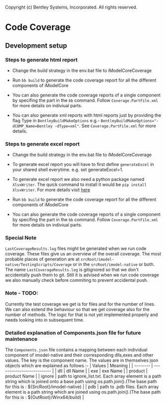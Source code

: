 Copyright (c) Bentley Systems, Incorporated. All rights reserved.
# Code Coverage

## Development setup

### Steps to generate html report

- Change the build strategy in the env.bat file to iModelCoreCoverage

- Run `bb build` to generate the code coverage report for all the different components of iModelCore

- You can also generate the code coverage reports of a single component by specifing the part in the `bb` command. Follow `Coverage.PartFile.xml` for more details on indiviual parts.

- You can also generate xml reports with html reports just by providing the flag Type in `BentleyBuildMakeOptions` e.g.- `BentleyBuildMakeOptions="-dCOMP_Name=Bentley -dType=xml"`. See `Coverage.PartFile.xml` for more details.

### Steps to generate excel report

- Change the build strategy in the env.bat file to iModelCoreCoverage

- To generate excel report you will have to first define `generateExcel` in your shared shell everytime. e.g. set generateExcel=1.

- To generate excel report we also need a python package named `XlsxWriter`. The quick command to install it would be `pip install XlsxWriter`. For more details visit [here](https://pypi.org/project/XlsxWriter/)

- Run `bb build` to generate the code coverage report for all the different components of iModelCore

- You can also generate the code coverage reports of a single component by specifing the part in the `bb` command. Follow `Coverage.PartFile.xml` for more details on indiviual parts.

### Special Note

`LastCoverageResults.log` files might be generated when we run code coverage. These files give us an overview of the overall coverage. The most probable places of generation are at `srcRoot/imodel-native/TestingScripts/Coverage` or in the `srcRoot/imodel-native` or both. The name `LastCoverageResults.log` is gitignored so that we don't accidentally push them to git. Still it is advised when we run code coverage we also manually check before commiting to prevent accidental push.

### Note - TODO:

Currently the test coverage we get is for files and for the number of lines. We can also extend the behaviour so that we get coverage also for the number of methods. The logic for that is not yet implemented properly and needs looking into in subsequent time.

### Detailed explanation of Components.json file for future maintenance

The `Components.json` file contains a mapping between each individual component of imodel-native and their corresponding dlls,exes and other values.
The key is the component name.
The values are in themselves json objects which are explained as follows :- 
| Values    | Meaning                     |
| --------  | --------------------------  |
| dll       | dll Name                    |
| exe       | exe Name                    |
| product   | product Name                | 
| ignore    | path to ignore_list.txt. Each array element is a path string which is joined onto a base path using os.path.join().(The base path for this is : ${SrcRoot}/imodel-native)     |
| pdb       | path to .pdb files. Each array element is a path string which are joined using os.path.join().(The base path for this is : ${OutRoot}/Winx64/build)           |
